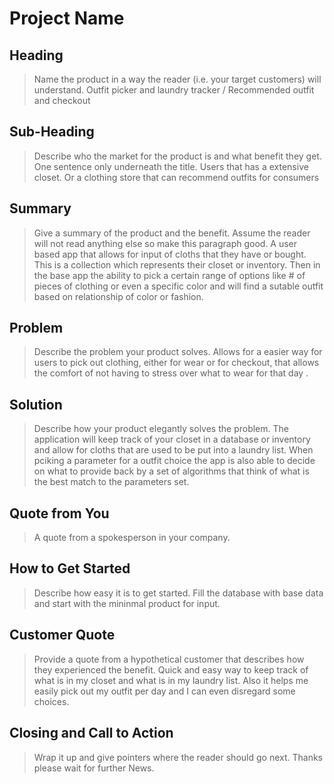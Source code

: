 # Project Name #

<!-- 
> This material was originally posted [here](http://www.quora.com/What-is-Amazons-approach-to-product-development-and-product-management). It is reproduced here for posterities sake.

There is an approach called "working backwards" that is widely used at Amazon. They work backwards from the customer, rather than starting with an idea for a product and trying to bolt customers onto it. While working backwards can be applied to any specific product decision, using this approach is especially important when developing new products or features.

For new initiatives a product manager typically starts by writing an internal press release announcing the finished product. The target audience for the press release is the new/updated product's customers, which can be retail customers or internal users of a tool or technology. Internal press releases are centered around the customer problem, how current solutions (internal or external) fail, and how the new product will blow away existing solutions.

If the benefits listed don't sound very interesting or exciting to customers, then perhaps they're not (and shouldn't be built). Instead, the product manager should keep iterating on the press release until they've come up with benefits that actually sound like benefits. Iterating on a press release is a lot less expensive than iterating on the product itself (and quicker!).

If the press release is more than a page and a half, it is probably too long. Keep it simple. 3-4 sentences for most paragraphs. Cut out the fat. Don't make it into a spec. You can accompany the press release with a FAQ that answers all of the other business or execution questions so the press release can stay focused on what the customer gets. My rule of thumb is that if the press release is hard to write, then the product is probably going to suck. Keep working at it until the outline for each paragraph flows. 

Oh, and I also like to write press-releases in what I call "Oprah-speak" for mainstream consumer products. Imagine you're sitting on Oprah's couch and have just explained the product to her, and then you listen as she explains it to her audience. That's "Oprah-speak", not "Geek-speak".

Once the project moves into development, the press release can be used as a touchstone; a guiding light. The product team can ask themselves, "Are we building what is in the press release?" If they find they're spending time building things that aren't in the press release (overbuilding), they need to ask themselves why. This keeps product development focused on achieving the customer benefits and not building extraneous stuff that takes longer to build, takes resources to maintain, and doesn't provide real customer benefit (at least not enough to warrant inclusion in the press release).
 -->
 
## Heading ##
  > Name the product in a way the reader (i.e. your target customers) will understand.
  Outfit picker and laundry tracker
  / Recommended outfit and checkout 

## Sub-Heading ##
  > Describe who the market for the product is and what benefit they get. One sentence only underneath the title.
  Users that has a extensive closet. Or a clothing store that can recommend outfits for consumers
  
## Summary ##
  > Give a summary of the product and the benefit. Assume the reader will not read anything else so make this paragraph good.
  A user based app that allows for input of cloths that they have or bought. This is a collection which represents their closet or inventory. Then in the base app the ability to pick a certain range of options like # of pieces of clothing or even a specific color and will find a sutable outfit based on relationship of color or fashion.
  
## Problem ##
  > Describe the problem your product solves.
  Allows for a easier way for users to pick out clothing, either for wear or for checkout, that allows the comfort of not having to stress over what to wear for that day .

## Solution ##
  > Describe how your product elegantly solves the problem.
  The application will keep track of your closet in a database or inventory and allow for cloths that are used to be put into a laundry list. When pciking a parameter for a outfit choice the app is also able to decide on what to provide back by a set of algorithms that think of what is the best match to the parameters set.

## Quote from You ##
  > A quote from a spokesperson in your company.

## How to Get Started ##
  > Describe how easy it is to get started.
  Fill the database with base data and start with the mininmal product for input. 

## Customer Quote ##
  > Provide a quote from a hypothetical customer that describes how they experienced the benefit.
  Quick and easy way to keep track of what is in my closet and what is in my laundry list. Also it helps me easily pick out my outfit per day and I can even disregard some choices.

## Closing and Call to Action ##
  > Wrap it up and give pointers where the reader should go next.
Thanks please wait for further News.
